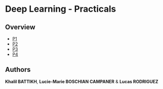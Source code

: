 # Deep Learning - Practicals


## Overview

- [P1](p1/)
- [P2](p2/)
- [P3](p3/)
- [P4](p4/)


## Authors

**Khalil BATTIKH**, **Lucie-Marie BOSCHIAN CAMPANER** & **Lucas RODRIGUEZ**
